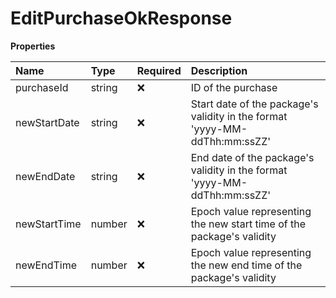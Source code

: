 # EditPurchaseOkResponse

**Properties**

| Name         | Type   | Required | Description                                                                |
| :----------- | :----- | :------- | :------------------------------------------------------------------------- |
| purchaseId   | string | ❌       | ID of the purchase                                                         |
| newStartDate | string | ❌       | Start date of the package's validity in the format 'yyyy-MM-ddThh:mm:ssZZ' |
| newEndDate   | string | ❌       | End date of the package's validity in the format 'yyyy-MM-ddThh:mm:ssZZ'   |
| newStartTime | number | ❌       | Epoch value representing the new start time of the package's validity      |
| newEndTime   | number | ❌       | Epoch value representing the new end time of the package's validity        |

<!-- This file was generated by liblab | https://liblab.com/ -->
